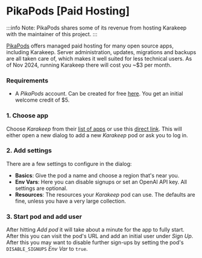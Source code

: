 # PikaPods [Paid Hosting]

:::info
Note: PikaPods shares some of its revenue from hosting Karakeep with the maintainer of this project.
:::

[PikaPods](https://www.pikapods.com/) offers managed paid hosting for many open source apps, including Karakeep.
Server administration, updates, migrations and backups are all taken care of, which makes it well suited
for less technical users. As of Nov 2024, running Karakeep there will cost you ~$3 per month.

### Requirements

- A _PikaPods_ account. Can be created for free [here](https://www.pikapods.com/register). You get an initial welcome credit of $5.

### 1. Choose app

Choose _Karakeep_ from their [list of apps](https://www.pikapods.com/apps) or use this [direct link](https://www.pikapods.com/pods?run=karakeep). This will either
open a new dialog to add a new _Karakeep_ pod or ask you to log in.

### 2. Add settings

There are a few settings to configure in the dialog:

- **Basics**: Give the pod a name and choose a region that's near you.
- **Env Vars**: Here you can disable signups or set an OpenAI API key. All settings are optional.
- **Resources**: The resources your _Karakeep_ pod can use. The defaults are fine, unless you have a very large collection.

### 3. Start pod and add user

After hitting _Add pod_ it will take about a minute for the app to fully start. After this you can visit
the pod's URL and add an initial user under _Sign Up_. After this you may want to disable further sign-ups
by setting the pod's `DISABLE_SIGNUPS` _Env Var_ to `true`.
